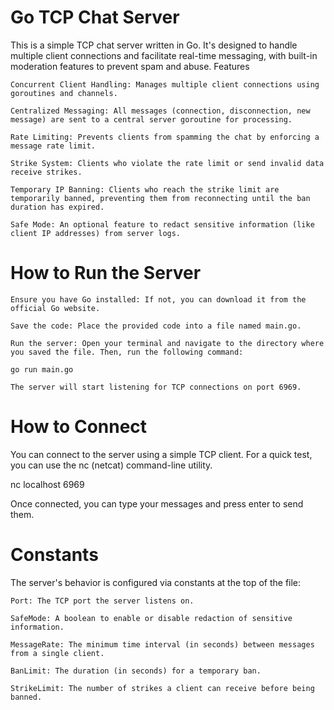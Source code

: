 # Go TCP Chat Server

This is a simple TCP chat server written in Go. It's designed to handle multiple client connections and facilitate real-time messaging, with built-in moderation features to prevent spam and abuse.
Features

    Concurrent Client Handling: Manages multiple client connections using goroutines and channels.

    Centralized Messaging: All messages (connection, disconnection, new message) are sent to a central server goroutine for processing.

    Rate Limiting: Prevents clients from spamming the chat by enforcing a message rate limit.

    Strike System: Clients who violate the rate limit or send invalid data receive strikes.

    Temporary IP Banning: Clients who reach the strike limit are temporarily banned, preventing them from reconnecting until the ban duration has expired.

    Safe Mode: An optional feature to redact sensitive information (like client IP addresses) from server logs.

# How to Run the Server

    Ensure you have Go installed: If not, you can download it from the official Go website.

    Save the code: Place the provided code into a file named main.go.

    Run the server: Open your terminal and navigate to the directory where you saved the file. Then, run the following command:

    go run main.go

    The server will start listening for TCP connections on port 6969.

# How to Connect

You can connect to the server using a simple TCP client. For a quick test, you can use the nc (netcat) command-line utility.

nc localhost 6969

Once connected, you can type your messages and press enter to send them.

# Constants

The server's behavior is configured via constants at the top of the file:

    Port: The TCP port the server listens on.

    SafeMode: A boolean to enable or disable redaction of sensitive information.

    MessageRate: The minimum time interval (in seconds) between messages from a single client.

    BanLimit: The duration (in seconds) for a temporary ban.

    StrikeLimit: The number of strikes a client can receive before being banned.

